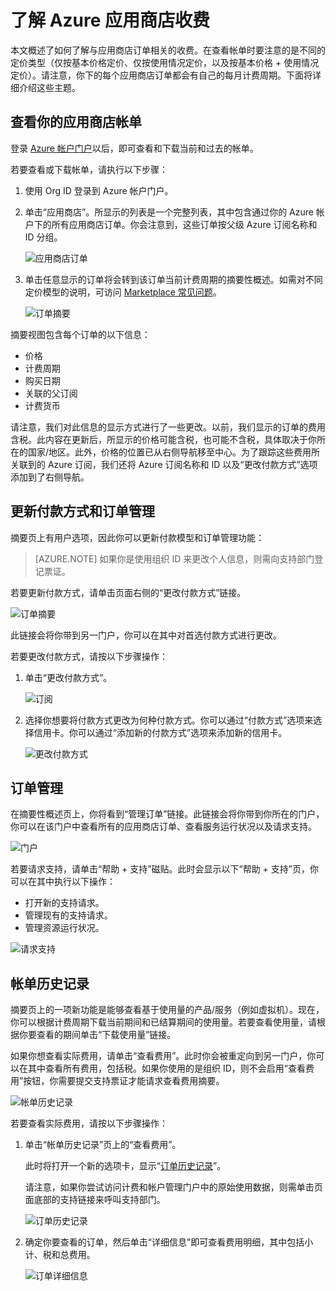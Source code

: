 <properties
	pageTitle="了解 Azure 应用商店收费 | Azure"
	description="说明如何了解与应用商店订单相关的费用。"
	services="billing"
	documentationCenter=""
	authors="jiangchen79"
	manager="felixwu"
	editor=""
	tags="billing"
	/>

<tags
	ms.service="billing"
	ms.date="05/10/2016"
	wacn.date=""/>

# 了解 Azure 应用商店收费
本文概述了如何了解与应用商店订单相关的收费。在查看帐单时要注意的是不同的定价类型（仅按基本价格定价、仅按使用情况定价，以及按基本价格 + 使用情况定价）。请注意，你下的每个应用商店订单都会有自己的每月计费周期。下面将详细介绍这些主题。

## 查看你的应用商店帐单
登录 [Azure 帐户门户](https://account.windowsazure.cn/subscriptions/)以后，即可查看和下载当前和过去的帐单。

若要查看或下载帐单，请执行以下步骤：

1. 使用 Org ID 登录到 Azure 帐户门户。
2. 单击“应用商店”。所显示的列表是一个完整列表，其中包含通过你的 Azure 帐户下的所有应用商店订单。你会注意到，这些订单按父级 Azure 订阅名称和 ID 分组。

    ![应用商店订单](./media/billing-understand-your-azure-marketplace-charges/marketplace-orders.png)

3. 单击任意显示的订单将会转到该订单当前计费周期的摘要性概述。如需对不同定价模型的说明，可访问 [Marketplace 常见问题](https://azure.microsoft.com/marketplace/faq/)。

    ![订单摘要](./media/billing-understand-your-azure-marketplace-charges/order-summary.png)

摘要视图包含每个订单的以下信息：
- 价格
- 计费周期
- 购买日期
- 关联的父订阅
- 计费货币

请注意，我们对此信息的显示方式进行了一些更改。以前，我们显示的订单的费用含税。此内容在更新后，所显示的价格可能含税，也可能不含税，具体取决于你所在的国家/地区。此外，价格的位置已从右侧导航移至中心。为了跟踪这些费用所关联到的 Azure 订阅，我们还将 Azure 订阅名称和 ID 以及“更改付款方式”选项添加到了右侧导航。

## 更新付款方式和订单管理
摘要页上有用户选项，因此你可以更新付款模型和订单管理功能：

> [AZURE.NOTE] 如果你是使用组织 ID 来更改个人信息，则需向支持部门登记票证。

若要更新付款方式，请单击页面右侧的“更改付款方式”链接。

![订单摘要](./media/billing-understand-your-azure-marketplace-charges/order-summary.png)

此链接会将你带到另一门户，你可以在其中对首选付款方式进行更改。

若要更改付款方式，请按以下步骤操作：

1. 单击“更改付款方式”。

    ![订阅](./media/billing-understand-your-azure-marketplace-charges/subscriptions.jpg)

2. 选择你想要将付款方式更改为何种付款方式。你可以通过“付款方式”选项来选择信用卡。你可以通过“添加新的付款方式”选项来添加新的信用卡。

    ![更改付款方式](./media/billing-understand-your-azure-marketplace-charges/change-payment-method.jpg)

## 订单管理
在摘要性概述页上，你将看到“管理订单”链接。此链接会将你带到你所在的门户，你可以在该门户中查看所有的应用商店订单、查看服务运行状况以及请求支持。

![门户](./media/billing-understand-your-azure-marketplace-charges/portal.jpg)

若要请求支持，请单击“帮助 + 支持”磁贴。此时会显示以下“帮助 + 支持”页，你可以在其中执行以下操作：
- 打开新的支持请求。
- 管理现有的支持请求。
- 管理资源运行状况。

![请求支持](./media/billing-understand-your-azure-marketplace-charges/request-support.jpg)

## 帐单历史记录
摘要页上的一项新功能是能够查看基于使用量的产品/服务（例如虚拟机）。现在，你可以根据计费周期下载当前期间和已结算期间的使用量。若要查看使用量，请根据你要查看的期间单击“下载使用量”链接。

如果你想查看实际费用，请单击“查看费用”。此时你会被重定向到另一门户，你可以在其中查看所有费用，包括税。如果你使用的是组织 ID，则不会启用“查看费用”按钮，你需要提交支持票证才能请求查看费用摘要。

![帐单历史记录](./media/billing-understand-your-azure-marketplace-charges/billing-history.png)

若要查看实际费用，请按以下步骤操作：

1. 单击“帐单历史记录”页上的“查看费用”。

	此时将打开一个新的选项卡，显示“[订单历史记录](https://account.microsoft.com/billing/orders#/)”。

    请注意，如果你尝试访问计费和帐户管理门户中的原始使用数据，则需单击页面底部的支持链接来呼叫支持部门。

    ![订单历史记录](./media/billing-understand-your-azure-marketplace-charges/order-history.jpg)

2. 确定你要查看的订单，然后单击“详细信息”即可查看费用明细，其中包括小计、税和总费用。

    ![订单详细信息](./media/billing-understand-your-azure-marketplace-charges/order-details.jpg)

<!---HONumber=Mooncake_0620_2016-->